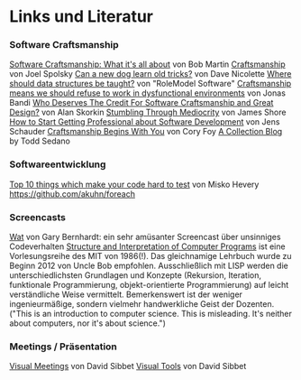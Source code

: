 # Links und Literatur


### Software Craftsmanship
[Software Craftsmanship: What it's all about](http://thecleancoder.blogspot.de/2011/01/software-craftsmanship-what-it-all.html?spref=tw%7C) von Bob Martin
[Craftsmanship](http://www.joelonsoftware.com/articles/Craftsmanship.html) von Joel Spolsky
[Can a new dog learn old tricks?](http://davenicolette.wordpress.com/2012/01/17/can-a-new-dog-learn-old-tricks/) von Dave Nicolette
[Where should data structures be taught?](http://craftsmanshipacademy.com/blog/2011/11/18/where-should-data-structures-be-taught/) von "RoleModel Software"
[Craftsmanship means we should refuse to work in dysfunctional environments](http://blog.jonasbandi.net/2010/06/craftsmanship-means-we-should-refuse-to.html) von Jonas Bandi
[Who Deserves The Credit For Software Craftsmanship and Great Design?](http://www.skorks.com/2010/05/who-deserves-the-credit-for-software-craftsmanship-and-great-design/) von Alan Skorkin
[Stumbling Through Mediocrity](http://www.jamesshore.com/Blog/Stumbling-Through-Mediocrity.html) von James Shore
[How to Start Getting Professional about Software Development](http://blog.schauderhaft.de/2010/09/05/how-to-start-getting-professional-about-software-development/) von Jens Schauder
[Craftsmanship Begins With You](http://blog.8thlight.com/cory-foy/2012/04/13/craftsmanship-begins-with-you.html) von Cory Foy
[A Collection Blog](http://craftsmanship.sv.cmu.edu) by Todd Sedano

### Softwareentwicklung
[Top 10 things which make your code hard to test](http://misko.hevery.com/2008/07/30/top-10-things-which-make-your-code-hard-to-test/) von Misko Hevery
https://github.com/akuhn/foreach

### Screencasts
[Wat](https://www.destroyallsoftware.com/talks/wat) von Gary Bernhardt: ein sehr amüsanter Screencast über unsinniges Codeverhalten
[Structure and Interpretation of Computer Programs](https://www.youtube.com/playlist?list=PLE18841CABEA24090) ist eine Vorlesungsreihe des MIT von 1986(!). Das gleichnamige Lehrbuch wurde zu Beginn 2012 von Uncle Bob empfohlen. Ausschließlich mit LISP werden die unterschiedlichsten Grundlagen und Konzepte (Rekursion, Iteration, funktionale Programmierung, objekt-orientierte Programmierung) auf leicht verständliche Weise vermittelt. Bemerkenswert ist der weniger ingenieurmäßige, sondern vielmehr handwerkliche Geist der Dozenten. ("This is an introduction to computer science. This is misleading. It's neither about computers, nor it's about science.")

### Meetings / Präsentation
[Visual Meetings](http://www.amazon.de/Visual-Meetings-Graphics-Transform-Productivity/dp/0470601787/ref=sr_1_1?ie=UTF8&qid=1334517219&sr=8-1) von David Sibbet
[Visual Tools](http://www.amazon.de/Visual-Teams-Commitment-Innovation-Performance/dp/1118077431/ref=sr_1_cc_1?s=aps&ie=UTF8&qid=1334517323&sr=1-1-catcorr) von David Sibbet
